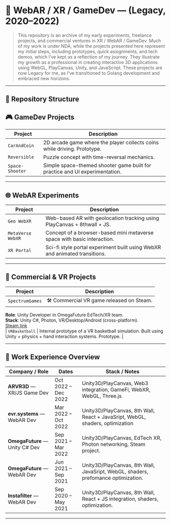 # 🧠 WebAR / XR / GameDev — (Legacy, 2020–2022)

> This repository is an archive of my early experiments, freelance projects, and commercial ventures in XR / WebAR / GameDev.
> Much of my work is under NDA, while the projects presented here represent my initial steps, including prototypes, quick assignments, and tech demos, which I’ve kept as a reflection of my journey. They illustrate my growth as a professional in creating interactive 3D applications using WebGL, PlayCanvas, Unity, and JavaScript. These projects are now Legacy for me, as I’ve transitioned to Golang development and embraced new horizons.

---

## 📁 Repository Structure

## 🎮 GameDev Projects

| Project         | Description                                                                 |
| --------------- | --------------------------------------------------------------------------- |
| `CarAndCoin`    | 2D arcade game where the player collects coins while driving. Prototype.    |
| `Reversible`    | Puzzle concept with time-reversal mechanics.                                |
| `Space-Shooter` | Simple space-themed shooter game built for practice and UI experimentation. |

---

## 🌐 WebAR Experiments

| Project           | Description                                                                |
| ----------------- | -------------------------------------------------------------------------- |
| `Geo WebXR`       | Web-based AR with geolocation tracking using PlayCanvas + 8thwall + JS.    |
| `MetaVerse WebXR` | Concept of a browser-based mini metaverse space with basic interaction.    |
| `XR Portal`       | Sci-fi style portal experiment built using WebXR and animated transitions. |

---

## 🧪 Commercial & VR Projects

| Project         | Description                             |
| --------------- | --------------------------------------- |
| `SpectrumGames` | 🛠 Commercial VR game released on Steam. |

**Role**: Unity Developer in OmegaFuture EdTech/XR team.  
**Stack**: Unity C#, Photon, VR/Desktop/Android (cross-platform).  
[Steam link](https://store.steampowered.com/app/1915220/SpectrumGames/)  
| `VRBasketball` | Internal prototype of a VR basketball simulation. Built using Unity + physics + hand interaction systems. Prototype. |

---

## 💼 Work Experience Overview

| Company / Role                       | Dates               | Stack / Notes                                                                     |
| ------------------------------------ | ------------------- | --------------------------------------------------------------------------------- |
| **ARVR3D** — XR/JS Game Dev          | Oct 2022 – Dec 2022 | Unity3D/PlayCanvas, Web3 integration, GameFi, WebXR, WebGL, Three.js              |
| **evr.systems** — WebAR Dev          | Mar 2022 – Oct 2022 | Unity3D/PlayCanvas, 8th Wall, React + JavaSript, WebGL, shaders, optimization     |
| **OmegaFuture** — Unity C# Dev       | Sep 2021 – Mar 2022 | Unity3D/PlayCanvas, EdTech XR, Photon networking, Steam project.                  |
| **OmegaFuture** — WebAR Dev          | Jun 2021 – Sep 2021 | Unity3D/PlayCanvas, 8th Wall, JavaSript, WebGL, shaders, prefomance optimization. |
| **Instafilter** — WebAR Dev          | Sep 2020 – May 2021 | Unity3D/PlayCanvas, 8th Wall, React + JS integration, shaders, optimization.      |

---
